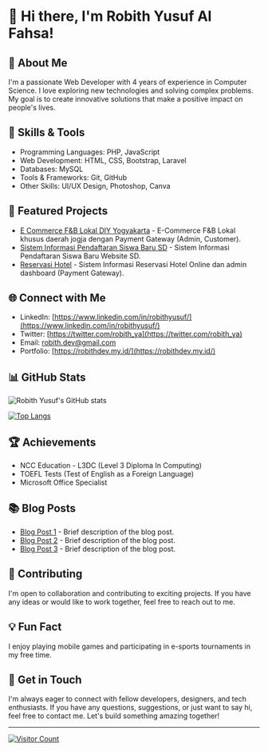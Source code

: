 # 👋 Hi there, I'm Robith Yusuf Al Fahsa!

## 🚀 About Me

I'm a passionate Web Developer with 4 years of experience in Computer Science. I love exploring new technologies and solving complex problems. My goal is to create innovative solutions that make a positive impact on people's lives.

## 🔧 Skills & Tools

- Programming Languages: PHP, JavaScript
- Web Development: HTML, CSS, Bootstrap, Laravel
- Databases: MySQL
- Tools & Frameworks: Git, GitHub
- Other Skills: UI/UX Design, Photoshop, Canva

## 🌟 Featured Projects

- [E Commerce F&B Lokal DIY Yogyakarta](link_to_project_1) - E-Commerce F&B Lokal khusus daerah jogja dengan Payment Gateway (Admin, Customer).
- [Sistem Informasi Pendaftaran Siswa Baru SD](link_to_project_2) - Sistem Informasi Pendaftaran Siswa Baru Website SD.
- [Reservasi Hotel](link_to_project_3) - Sistem Informasi Reservasi Hotel Online dan admin dashboard (Payment Gateway).

## 🌐 Connect with Me

- LinkedIn: [https://www.linkedin.com/in/robithyusuf/](https://www.linkedin.com/in/robithyusuf/)
- Twitter: [https://twitter.com/robith_ya](https://twitter.com/robith_ya)
- Email: [robith.dev@gmail.com](mailto:robith.dev@gmail.com)
- Portfolio: [https://robithdev.my.id/](https://robithdev.my.id/)

## 📊 GitHub Stats

![Robith Yusuf's GitHub stats](https://github-readme-stats.vercel.app/api?username=RobithYusuf&show_icons=true&theme=radical)

[![Top Langs](https://github-readme-stats.vercel.app/api/top-langs/?username=RobithYusuf&layout=compact&theme=radical)](https://github.com/anuraghazra/github-readme-stats)

## 🏆 Achievements

- NCC Education - L3DC (Level 3 Diploma In Computing)
- TOEFL Tests (Test of English as a Foreign Language)
- Microsoft Office Specialist

## 📚 Blog Posts

- [Blog Post 1](link_to_blog_post_1) - Brief description of the blog post.
- [Blog Post 2](link_to_blog_post_2) - Brief description of the blog post.
- [Blog Post 3](link_to_blog_post_3) - Brief description of the blog post.

## 🤝 Contributing

I'm open to collaboration and contributing to exciting projects. If you have any ideas or would like to work together, feel free to reach out to me.

## 💡 Fun Fact

I enjoy playing mobile games and participating in e-sports tournaments in my free time.

## 📧 Get in Touch

I'm always eager to connect with fellow developers, designers, and tech enthusiasts. If you have any questions, suggestions, or just want to say hi, feel free to contact me. Let's build something amazing together!

---

[![Visitor Count](https://visitor-badge.laobi.icu/badge?page_id=RobithYusuf.RobithYusuf)](https://github.com/RobithYusuf)
